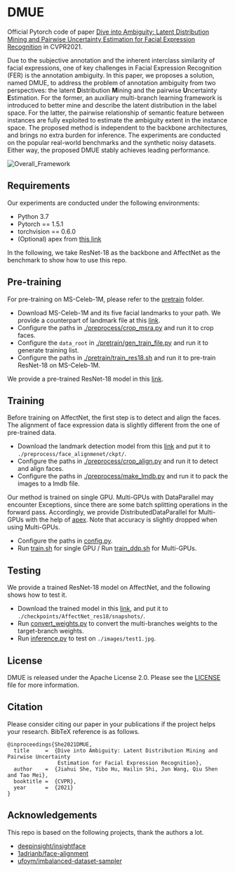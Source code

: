 # DMUE

Official Pytorch code of paper [Dive into Ambiguity: Latent Distribution Mining and Pairwise Uncertainty Estimation for Facial Expression Recognition](https://openaccess.thecvf.com/content/CVPR2021/papers/She_Dive_Into_Ambiguity_Latent_Distribution_Mining_and_Pairwise_Uncertainty_Estimation_CVPR_2021_paper.pdf) in CVPR2021.

Due to the subjective annotation and the inherent interclass similarity of facial expressions, one of key challenges in Facial Expression Recognition (FER) is the annotation ambiguity. In this paper, we proposes a solution, named DMUE, to address the problem of annotation ambiguity from two perspectives: the latent **D**istribution **M**ining and the pairwise **U**ncertainty **E**stimation. For the former, an auxiliary multi-branch learning framework is introduced to better mine and describe the latent distribution in the label space. For the latter, the pairwise relationship of semantic feature between instances are fully exploited to estimate the ambiguity extent in the instance space. The proposed method is independent to the backbone architectures, and brings no extra burden for inference. The experiments are conducted on the popular real-world benchmarks and the synthetic noisy datasets. Either way, the proposed DMUE stably achieves leading performance.

![Overall_Framework](https://github.com/JDAI-CV/FaceX-Zoo/blob/main/addition_module/DMUE/images/framework.png)

## Requirements
Our experiments are conducted under the following environments:
- Python 3.7
- Pytorch == 1.5.1
- torchvision == 0.6.0
- (Optional) apex from [this link](https://github.com/NVIDIA/apex.git)

In the following, we take ResNet-18 as the backbone and AffectNet as the benchmark to show how to use this repo.

## Pre-training
For pre-training on MS-Celeb-1M, please refer to the [pretrain](https://github.com/JDAI-CV/FaceX-Zoo/tree/main/addition_module/DMUE/pretrain) folder.
- Download MS-Celeb-1M and its five facial landmarks to your path. We provide a counterpart of landmark file at this [link](https://drive.google.com/drive/folders/1FQ_SOQ3zP0LwtX3iF65Wn1aNSiRRcMP9).
- Configure the paths in [./preprocess/crop_msra.py](https://github.com/JDAI-CV/FaceX-Zoo/blob/main/addition_module/DMUE/preprocess/crop_msra.py) and run it to crop faces.
- Configure the `data_root` in [./pretrain/gen_train_file.py](https://github.com/JDAI-CV/FaceX-Zoo/blob/main/addition_module/DMUE/pretrain/gen_train_file.py) and run it to generate training list.
- Configure the paths in [./pretrain/train_res18.sh](https://github.com/JDAI-CV/FaceX-Zoo/blob/main/addition_module/DMUE/pretrain/train_res18.sh) and run it to pre-train ResNet-18 on MS-Celeb-1M.

We provide a pre-trained ResNet-18 model in this [link](https://drive.google.com/drive/folders/1DqL6WHGFctrisfWlxklYXCgr1fWcvAvA).


## Training
Before training on AffectNet, the first step is to detect and align the faces. The alignment of face expression data is slightly different from the one of pre-trained data.
- Download the landmark detection model from this [link](https://drive.google.com/drive/folders/1qWWI5qRqghfLhT5gZI5HFIBIpbyFyJl6) and put it to `./preprocess/face_alignmenet/ckpt/`.
- Configure the paths in [./preprocess/crop_align.py](https://github.com/JDAI-CV/FaceX-Zoo/blob/main/addition_module/DMUE/preprocess/crop_align.py) and run it to detect and align faces.
- Configure the paths in [./preprocess/make_lmdb.py](https://github.com/JDAI-CV/FaceX-Zoo/blob/main/addition_module/DMUE/preprocess/make_lmdb.py) and run it to pack the images to a lmdb file.

Our method is trained on single GPU. Multi-GPUs with DataParallel may encounter Exceptions, since there are some batch splitting operations in the forward pass. Accordingly, we provide DistributedDataParallel for Multi-GPUs with the help of [apex](https://github.com/NVIDIA/apex.git). Note that accuracy is slightly dropped when using Multi-GPUs.
- Configure the paths in [config.py](https://github.com/JDAI-CV/FaceX-Zoo/blob/main/addition_module/DMUE/config.py).
- Run [train.sh](https://github.com/JDAI-CV/FaceX-Zoo/blob/main/addition_module/DMUE/train.sh) for single GPU / Run [train_ddp.sh](https://github.com/JDAI-CV/FaceX-Zoo/blob/main/addition_module/DMUE/train_ddp.sh) for Multi-GPUs.


## Testing
We provide a trained ResNet-18 model on AffectNet, and the following shows how to test it.
- Download the trained model in this [link](https://drive.google.com/drive/folders/1p_vRIClF5ZXdDVzQC0oYnffspA5TjqnU), and put it to `./checkpoints/AffectNet_res18/snapshots/`.
- Run [convert_weights.py](https://github.com/JDAI-CV/FaceX-Zoo/blob/main/addition_module/DMUE/convert_weights.py) to convert the multi-branches weights to the target-branch weights.
- Run [inference.py](https://github.com/JDAI-CV/FaceX-Zoo/blob/main/addition_module/DMUE/inference.py) to test on `./images/test1.jpg`.


## License
DMUE is released under the Apache License 2.0. Please see the [LICENSE](https://github.com/JDAI-CV/FaceX-Zoo/blob/main/LICENSE) file for more information.


## Citation
Please consider citing our paper in your publications if the project helps your research. BibTeX reference is as follows.
```
@inproceedings{She2021DMUE,
  title     =  {Dive into Ambiguity: Latent Distribution Mining and Pairwise Uncertainty 
  				Estimation for Facial Expression Recognition},
  author    =  {Jiahui She, Yibo Hu, Hailin Shi, Jun Wang, Qiu Shen and Tao Mei},
  booktitle =  {CVPR},
  year      =  {2021}
}
```

## Acknowledgements
This repo is based on the following projects, thank the authors a lot.
- [deepinsight/insightface](https://github.com/deepinsight/insightface)
- [1adrianb/face-alignment](https://github.com/1adrianb/face-alignment)
- [ufoym/imbalanced-dataset-sampler](https://github.com/ufoym/imbalanced-dataset-sampler)